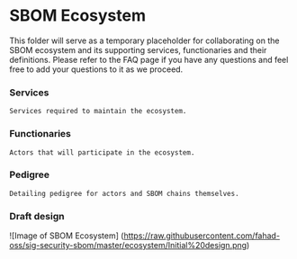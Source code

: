 # SBOM Ecosystem 


This folder will serve as a temporary placeholder for collaborating on the SBOM ecosystem and its supporting services, functionaries and their definitions.  Please refer to the FAQ page if you have any questions and feel free to add your questions to it as we proceed.  

### Services 

```
Services required to maintain the ecosystem.
```

### Functionaries
```
Actors that will participate in the ecosystem.
```

### Pedigree
```
Detailing pedigree for actors and SBOM chains themselves.
```

### Draft design

![Image of SBOM Ecosystem]
(https://raw.githubusercontent.com/fahad-oss/sig-security-sbom/master/ecosystem/Initial%20design.png)





